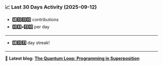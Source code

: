 <!--START_STATS-->
### 📈 Last 30 Days Activity (2025-09-12)  
- **1️⃣0️⃣0️⃣3️⃣** contributions  
- **3️⃣3️⃣•4️⃣3️⃣** per day
---
- **1️⃣0️⃣4️⃣** day streak!
---
📝 **Latest blog:** [**The Quantum Loop: Programming in Superposition**](https://andriak.com/blog/quantum-loop)
<!--END_STATS-->

